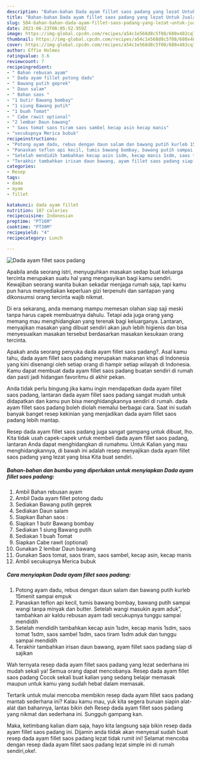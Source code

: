 ```yaml
---
description: "Bahan-bahan Dada ayam fillet saos padang yang lezat Untuk Jualan"
title: "Bahan-bahan Dada ayam fillet saos padang yang lezat Untuk Jualan"
slug: 504-bahan-bahan-dada-ayam-fillet-saos-padang-yang-lezat-untuk-jualan
date: 2021-06-23T06:05:52.959Z
image: https://img-global.cpcdn.com/recipes/a54c1e568d8c5f08/680x482cq70/dada-ayam-fillet-saos-padang-foto-resep-utama.jpg
thumbnail: https://img-global.cpcdn.com/recipes/a54c1e568d8c5f08/680x482cq70/dada-ayam-fillet-saos-padang-foto-resep-utama.jpg
cover: https://img-global.cpcdn.com/recipes/a54c1e568d8c5f08/680x482cq70/dada-ayam-fillet-saos-padang-foto-resep-utama.jpg
author: Effie Holmes
ratingvalue: 3.6
reviewcount: 7
recipeingredient:
- " Bahan rebusan ayam"
- " Dada ayam fillet potong dadu"
- " Bawang putih geprek"
- " Daun salam"
- " Bahan saos "
- "1 butir Bawang bombay"
- "1 siung Bawang putih"
- "1 buah Tomat"
- " Cabe rawit optional"
- "2 lembar Daun bawang"
- " Saos tomat saos tiram saos sambel kecap asin kecap manis"
- "secukupnya Merica bubuk"
recipeinstructions:
- "Potong ayam dadu, rebus dengan daun salam dan bawang putih kurleb 15menit sampai empuk"
- "Panaskan teflon api kecil, tumis bawang bombay, bawang putih sampai wangi tanpa minyak dan butter. Setelah wangi masukin ayam aduk&#34;, tambahkan air kaldu rebusan ayam tadi secukupnya tunggu sampai mendidih"
- "Setelah mendidih tambahkan kecap asin 1sdm, kecap manis 1sdm, saos tomat 1sdm, saos sambel 1sdm, saos tiram 1sdm aduk dan tunggu sampai mendidih"
- "Terakhir tambahkan irisan daun bawang, ayam fillet saos padang siap di sajikan"
categories:
- Resep
tags:
- dada
- ayam
- fillet

katakunci: dada ayam fillet 
nutrition: 187 calories
recipecuisine: Indonesian
preptime: "PT16M"
cooktime: "PT30M"
recipeyield: "4"
recipecategory: Lunch

---
```



![Dada ayam fillet saos padang](https://img-global.cpcdn.com/recipes/a54c1e568d8c5f08/680x482cq70/dada-ayam-fillet-saos-padang-foto-resep-utama.jpg)

Apabila anda seorang istri, menyuguhkan masakan sedap buat keluarga tercinta merupakan suatu hal yang mengasyikan bagi kamu sendiri. Kewajiban seorang  wanita bukan sekadar menjaga rumah saja, tapi kamu pun harus menyediakan keperluan gizi terpenuhi dan santapan yang dikonsumsi orang tercinta wajib nikmat.

Di era  sekarang, anda memang mampu memesan olahan siap saji meski tanpa harus capek membuatnya dahulu. Tetapi ada juga orang yang memang mau menghidangkan yang terenak bagi keluarganya. Lantaran, menyajikan masakan yang dibuat sendiri akan jauh lebih higienis dan bisa menyesuaikan masakan tersebut berdasarkan masakan kesukaan orang tercinta. 



Apakah anda seorang penyuka dada ayam fillet saos padang?. Asal kamu tahu, dada ayam fillet saos padang merupakan makanan khas di Indonesia yang kini disenangi oleh setiap orang di hampir setiap wilayah di Indonesia. Kamu dapat membuat dada ayam fillet saos padang buatan sendiri di rumah dan pasti jadi hidangan favoritmu di akhir pekan.

Anda tidak perlu bingung jika kamu ingin mendapatkan dada ayam fillet saos padang, lantaran dada ayam fillet saos padang sangat mudah untuk didapatkan dan kamu pun bisa menghidangkannya sendiri di rumah. dada ayam fillet saos padang boleh diolah memalui berbagai cara. Saat ini sudah banyak banget resep kekinian yang menjadikan dada ayam fillet saos padang lebih mantap.

Resep dada ayam fillet saos padang juga sangat gampang untuk dibuat, lho. Kita tidak usah capek-capek untuk membeli dada ayam fillet saos padang, lantaran Anda dapat menghidangkan di rumahmu. Untuk Kalian yang mau menghidangkannya, di bawah ini adalah resep menyajikan dada ayam fillet saos padang yang lezat yang bisa Kita buat sendiri.

<!--inarticleads1-->

##### Bahan-bahan dan bumbu yang diperlukan untuk menyiapkan Dada ayam fillet saos padang:

1. Ambil  Bahan rebusan ayam
1. Ambil  Dada ayam fillet potong dadu
1. Sediakan  Bawang putih geprek
1. Sediakan  Daun salam
1. Siapkan  Bahan saos :
1. Siapkan 1 butir Bawang bombay
1. Sediakan 1 siung Bawang putih
1. Sediakan 1 buah Tomat
1. Siapkan  Cabe rawit (optional)
1. Gunakan 2 lembar Daun bawang
1. Gunakan  Saos tomat, saos tiram, saos sambel, kecap asin, kecap manis
1. Ambil secukupnya Merica bubuk




<!--inarticleads2-->

##### Cara menyiapkan Dada ayam fillet saos padang:

1. Potong ayam dadu, rebus dengan daun salam dan bawang putih kurleb 15menit sampai empuk
1. Panaskan teflon api kecil, tumis bawang bombay, bawang putih sampai wangi tanpa minyak dan butter. Setelah wangi masukin ayam aduk&#34;, tambahkan air kaldu rebusan ayam tadi secukupnya tunggu sampai mendidih
1. Setelah mendidih tambahkan kecap asin 1sdm, kecap manis 1sdm, saos tomat 1sdm, saos sambel 1sdm, saos tiram 1sdm aduk dan tunggu sampai mendidih
1. Terakhir tambahkan irisan daun bawang, ayam fillet saos padang siap di sajikan




Wah ternyata resep dada ayam fillet saos padang yang lezat sederhana ini mudah sekali ya! Semua orang dapat mencobanya. Resep dada ayam fillet saos padang Cocok sekali buat kalian yang sedang belajar memasak maupun untuk kamu yang sudah hebat dalam memasak.

Tertarik untuk mulai mencoba membikin resep dada ayam fillet saos padang mantab sederhana ini? Kalau kamu mau, yuk kita segera buruan siapin alat-alat dan bahannya, lantas bikin deh Resep dada ayam fillet saos padang yang nikmat dan sederhana ini. Sungguh gampang kan. 

Maka, ketimbang kalian diam saja, hayo kita langsung saja bikin resep dada ayam fillet saos padang ini. Dijamin anda tiidak akan menyesal sudah buat resep dada ayam fillet saos padang lezat tidak rumit ini! Selamat mencoba dengan resep dada ayam fillet saos padang lezat simple ini di rumah sendiri,oke!.

